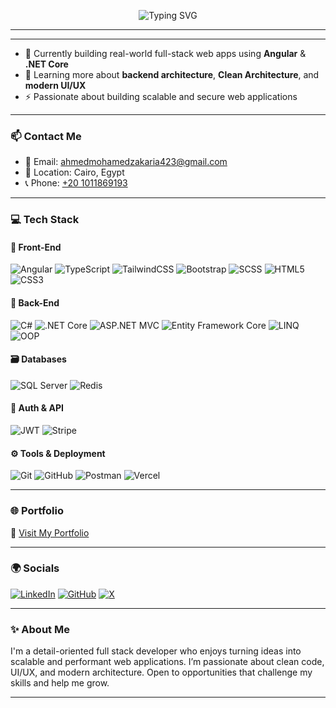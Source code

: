 <p align="center">
  <img src="https://readme-typing-svg.demolab.com?font=Fira+Code&weight=500&size=24&pause=1000&center=true&vCenter=true&width=435&lines=Hi+%F0%9F%91%8B%2C+I'm+Ahmed+Zakaria;Full+Stack+Developer;Angular+%7C+.NET+Core+Enthusiast" alt="Typing SVG" />
</p>

---



---

- 💼 Currently building real-world full-stack web apps using **Angular** & **.NET Core**
- 🧠 Learning more about **backend architecture**, **Clean Architecture**, and **modern UI/UX**
- ⚡ Passionate about building scalable and secure web applications

---

### 📫 Contact Me

- 📧 Email: [ahmedmohamedzakaria423@gmail.com](mailto:ahmedmohamedzakaria423@gmail.com)
- 📍 Location: Cairo, Egypt
- 📞 Phone: [+20 1011869193](tel:+201011869193)

---

### 💻 Tech Stack

#### 🎨 Front-End
![Angular](https://img.shields.io/badge/Angular-DD0031?style=for-the-badge&logo=angular&logoColor=white)
![TypeScript](https://img.shields.io/badge/TypeScript-3178C6?style=for-the-badge&logo=typescript&logoColor=white)
![TailwindCSS](https://img.shields.io/badge/TailwindCSS-38B2AC?style=for-the-badge&logo=tailwind-css&logoColor=white)
![Bootstrap](https://img.shields.io/badge/Bootstrap-7952B3?style=for-the-badge&logo=bootstrap&logoColor=white)
![SCSS](https://img.shields.io/badge/SCSS-CC6699?style=for-the-badge&logo=sass&logoColor=white)
![HTML5](https://img.shields.io/badge/HTML5-E34F26?style=for-the-badge&logo=html5&logoColor=white)
![CSS3](https://img.shields.io/badge/CSS3-1572B6?style=for-the-badge&logo=css3&logoColor=white)

#### 🧩 Back-End
![C#](https://img.shields.io/badge/C%23-239120?style=for-the-badge&logo=c-sharp&logoColor=white)
![.NET Core](https://img.shields.io/badge/.NET-512BD4?style=for-the-badge&logo=dotnet&logoColor=white)
![ASP.NET MVC](https://img.shields.io/badge/ASP.NET%20MVC-512BD4?style=for-the-badge&logo=dotnet&logoColor=white)
![Entity Framework Core](https://img.shields.io/badge/EF%20Core-000000?style=for-the-badge&logo=dotnet&logoColor=white)
![LINQ](https://img.shields.io/badge/LINQ-512BD4?style=for-the-badge&logo=dotnet&logoColor=white)
![OOP](https://img.shields.io/badge/OOP-Paradigm-20c997?style=for-the-badge)

#### 🗃️ Databases
![SQL Server](https://img.shields.io/badge/SQL%20Server-CC2927?style=for-the-badge&logo=microsoftsqlserver&logoColor=white)
![Redis](https://img.shields.io/badge/Redis-DC382D?style=for-the-badge&logo=redis&logoColor=white)

#### 🔐 Auth & API
![JWT](https://img.shields.io/badge/JWT-000000?style=for-the-badge&logo=JSON%20web%20tokens&logoColor=white)
![Stripe](https://img.shields.io/badge/Stripe-008CDD?style=for-the-badge&logo=stripe&logoColor=white)

#### ⚙️ Tools & Deployment
![Git](https://img.shields.io/badge/Git-F05032?style=for-the-badge&logo=git&logoColor=white)
![GitHub](https://img.shields.io/badge/GitHub-181717?style=for-the-badge&logo=github&logoColor=white)
![Postman](https://img.shields.io/badge/Postman-FF6C37?style=for-the-badge&logo=postman&logoColor=white)
![Vercel](https://img.shields.io/badge/Vercel-000000?style=for-the-badge&logo=vercel&logoColor=white)

---

### 🌐 Portfolio

📎 [Visit My Portfolio](https://my-portfolio-z1no.vercel.app/)

---

### 🌍 Socials

[![LinkedIn](https://img.shields.io/badge/LinkedIn-blue?style=for-the-badge&logo=linkedin&logoColor=white)](https://linkedin.com/in/ahmed-zakaria-454aa8319)
[![GitHub](https://img.shields.io/badge/GitHub-black?style=for-the-badge&logo=github&logoColor=white)](https://github.com/ahmedzakaria2003)
[![X](https://img.shields.io/badge/X-black?style=for-the-badge&logo=twitter&logoColor=white)](https://x.com/AhmedZ003)

---

### ✨ About Me

I'm a detail-oriented full stack developer who enjoys turning ideas into scalable and performant web applications. I’m passionate about clean code, UI/UX, and modern architecture. Open to opportunities that challenge my skills and help me grow.

---

<!-- Optional: Add pinned projects here if you want -->


